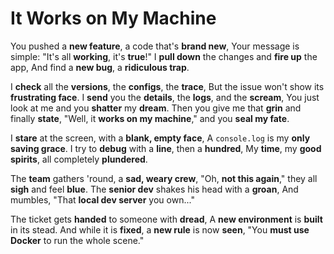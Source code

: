 # It Works on My Machine

You pushed a **new feature**, a code that's **brand new**,
Your message is simple: "It's all **working**, it's **true**!"
I **pull down** the changes and **fire up** the app,
And find a **new bug**, a **ridiculous trap**.

I **check** all the **versions**, the **configs**, the **trace**,
But the issue won't show its **frustrating face**.
I **send** you the **details**, the **logs**, and the **scream**,
You just look at me and you **shatter** my **dream**.
Then you give me that **grin** and finally **state**,
"Well, it **works on my machine**," and you **seal my fate**.

I **stare** at the screen, with a **blank, empty face**,
A `console.log` is my **only saving grace**.
I try to **debug** with a **line**, then a **hundred**,
My **time**, my **good spirits**, all completely **plundered**.

The **team** gathers 'round, a **sad, weary crew**,
"Oh, **not this again**," they all **sigh** and feel **blue**.
The **senior dev** shakes his head with a **groan**,
And mumbles, "That **local dev server** you own..."

The ticket gets **handed** to someone with **dread**,
A **new environment** is **built** in its stead.
And while it is **fixed**, a **new rule** is now **seen**,
"You **must use Docker** to run the whole scene."
